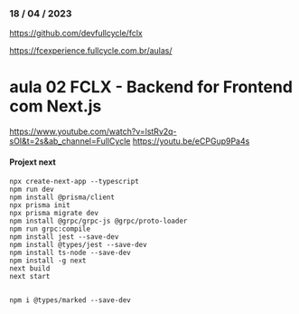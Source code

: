 ### 18 / 04 / 2023
 
https://github.com/devfullcycle/fclx

https://fcexperience.fullcycle.com.br/aulas/

# aula 02 FCLX - Backend for Frontend com Next.js
https://www.youtube.com/watch?v=lstRv2q-sOI&t=2s&ab_channel=FullCycle
https://youtu.be/eCPGup9Pa4s


####
#### Projext next
####
```
npx create-next-app --typescript
npm run dev
npm install @prisma/client
npx prisma init
npx prisma migrate dev
npm install @grpc/grpc-js @grpc/proto-loader
npm run grpc:compile
npm install jest --save-dev
npm install @types/jest --save-dev
npm install ts-node --save-dev
npm install -g next
next build
next start


npm i @types/marked --save-dev

```